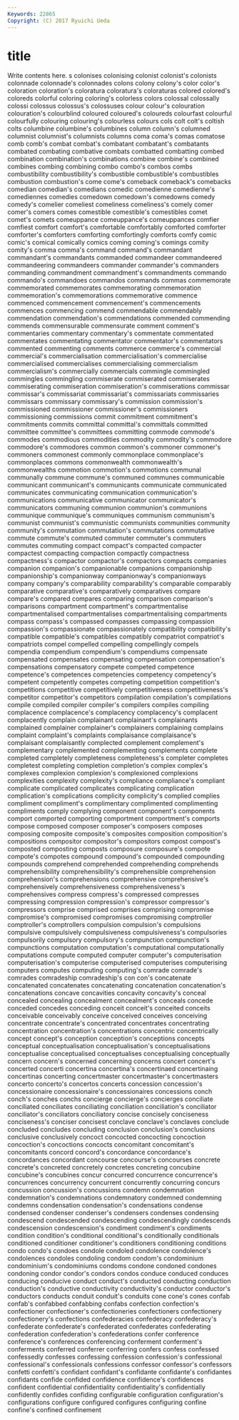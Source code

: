 ```yaml
---
Keywords: 22865 
Copyright: (C) 2017 Ryuichi Ueda
---
```


# title

Write contents here.
s colonises colonising colonist colonist's colonists colonnade
colonnade's colonnades colons colony colony's color color's coloration coloration's coloratura
coloratura's coloraturas colored colored's coloreds colorful coloring coloring's colorless colors
colossal colossally colossi colossus colossus's colossuses colour colour's colouration colouration's
colourblind coloured coloured's coloureds colourfast colourful colourfully colouring colouring's colourless
colours cols colt colt's coltish colts columbine columbine's columbines column
column's columned columnist columnist's columnists columns coma coma's comas comatose
comb comb's combat combat's combatant combatant's combatants combated combating combative
combats combatted combatting combed combination combination's combinations combine combine's combined
combines combing combining combo combo's combos combs combustibility combustibility's combustible
combustible's combustibles combustion combustion's come come's comeback comeback's comebacks comedian
comedian's comedians comedic comedienne comedienne's comediennes comedies comedown comedown's comedowns
comedy comedy's comelier comeliest comeliness comeliness's comely comer comer's comers
comes comestible comestible's comestibles comet comet's comets comeuppance comeuppance's comeuppances
comfier comfiest comfort comfort's comfortable comfortably comforted comforter comforter's comforters
comforting comfortingly comforts comfy comic comic's comical comically comics coming
coming's comings comity comity's comma comma's command command's commandant commandant's
commandants commanded commandeer commandeered commandeering commandeers commander commander's commanders commanding
commandment commandment's commandments commando commando's commandoes commandos commands commas commemorate
commemorated commemorates commemorating commemoration commemoration's commemorations commemorative commence commenced commencement
commencement's commencements commences commencing commend commendable commendably commendation commendation's commendations
commended commending commends commensurable commensurate comment comment's commentaries commentary commentary's
commentate commentated commentates commentating commentator commentator's commentators commented commenting comments
commerce commerce's commercial commercial's commercialisation commercialisation's commercialise commercialised commercialises commercialising
commercialism commercialism's commercially commercials commingle commingled commingles commingling commiserate commiserated
commiserates commiserating commiseration commiseration's commiserations commissar commissar's commissariat commissariat's commissariats
commissaries commissars commissary commissary's commission commission's commissioned commissioner commissioner's commissioners
commissioning commissions commit commitment commitment's commitments commits committal committal's committals
committed committee committee's committees committing commode commode's commodes commodious commodities
commodity commodity's commodore commodore's commodores common common's commoner commoner's commoners
commonest commonly commonplace commonplace's commonplaces commons commonwealth commonwealth's commonwealths commotion
commotion's commotions communal communally commune commune's communed communes communicable communicant
communicant's communicants communicate communicated communicates communicating communication communication's communications communicative
communicator communicator's communicators communing communion communion's communions communique communique's communiques
communism communism's communist communist's communistic communists communities community community's commutation
commutation's commutations commutative commute commute's commuted commuter commuter's commuters commutes
commuting compact compact's compacted compacter compactest compacting compaction compactly compactness
compactness's compactor compactor's compactors compacts companies companion companion's companionable companions
companionship companionship's companionway companionway's companionways company company's comparability comparability's comparable
comparably comparative comparative's comparatively comparatives compare compare's compared compares comparing
comparison comparison's comparisons compartment compartment's compartmentalise compartmentalised compartmentalises compartmentalising compartments
compass compass's compassed compasses compassing compassion compassion's compassionate compassionately compatibility
compatibility's compatible compatible's compatibles compatibly compatriot compatriot's compatriots compel compelled
compelling compellingly compels compendia compendium compendium's compendiums compensate compensated compensates
compensating compensation compensation's compensations compensatory compete competed competence competence's competences
competencies competency competency's competent competently competes competing competition competition's competitions
competitive competitively competitiveness competitiveness's competitor competitor's competitors compilation compilation's compilations
compile compiled compiler compiler's compilers compiles compiling complacence complacence's complacency
complacency's complacent complacently complain complainant complainant's complainants complained complainer complainer's
complainers complaining complains complaint complaint's complaints complaisance complaisance's complaisant complaisantly
complected complement complement's complementary complemented complementing complements complete completed completely
completeness completeness's completer completes completest completing completion completion's complex complex's
complexes complexion complexion's complexioned complexions complexities complexity complexity's compliance compliance's
compliant complicate complicated complicates complicating complication complication's complications complicity complicity's
complied complies compliment compliment's complimentary complimented complimenting compliments comply complying
component component's components comport comported comporting comportment comportment's comports compose
composed composer composer's composers composes composing composite composite's composites composition
composition's compositions compositor compositor's compositors compost compost's composted composting composts
composure composure's compote compote's compotes compound compound's compounded compounding compounds
comprehend comprehended comprehending comprehends comprehensibility comprehensibility's comprehensible comprehension comprehension's comprehensions
comprehensive comprehensive's comprehensively comprehensiveness comprehensiveness's comprehensives compress compress's compressed compresses
compressing compression compression's compressor compressor's compressors comprise comprised comprises comprising
compromise compromise's compromised compromises compromising comptroller comptroller's comptrollers compulsion compulsion's
compulsions compulsive compulsively compulsiveness compulsiveness's compulsories compulsorily compulsory compulsory's compunction
compunction's compunctions computation computation's computational computationally computations compute computed computer
computer's computerisation computerisation's computerise computerised computerises computerising computers computes computing
computing's comrade comrade's comrades comradeship comradeship's con con's concatenate concatenated
concatenates concatenating concatenation concatenation's concatenations concave concavities concavity concavity's conceal
concealed concealing concealment concealment's conceals concede conceded concedes conceding conceit
conceit's conceited conceits conceivable conceivably conceive conceived conceives conceiving concentrate
concentrate's concentrated concentrates concentrating concentration concentration's concentrations concentric concentrically concept
concept's conception conception's conceptions concepts conceptual conceptualisation conceptualisation's conceptualisations conceptualise
conceptualised conceptualises conceptualising conceptually concern concern's concerned concerning concerns concert
concert's concerted concerti concertina concertina's concertinaed concertinaing concertinas concerting concertmaster
concertmaster's concertmasters concerto concerto's concertos concerts concession concession's concessionaire concessionaire's
concessionaires concessions conch conch's conches conchs concierge concierge's concierges conciliate
conciliated conciliates conciliating conciliation conciliation's conciliator conciliator's conciliators conciliatory concise
concisely conciseness conciseness's conciser concisest conclave conclave's conclaves conclude concluded
concludes concluding conclusion conclusion's conclusions conclusive conclusively concoct concocted concocting
concoction concoction's concoctions concocts concomitant concomitant's concomitants concord concord's concordance
concordance's concordances concordant concourse concourse's concourses concrete concrete's concreted concretely
concretes concreting concubine concubine's concubines concur concurred concurrence concurrence's concurrences
concurrency concurrent concurrently concurring concurs concussion concussion's concussions condemn condemnation
condemnation's condemnations condemnatory condemned condemning condemns condensation condensation's condensations condense
condensed condenser condenser's condensers condenses condensing condescend condescended condescending condescendingly
condescends condescension condescension's condiment condiment's condiments condition condition's conditional conditional's
conditionally conditionals conditioned conditioner conditioner's conditioners conditioning conditions condo condo's
condoes condole condoled condolence condolence's condolences condoles condoling condom condom's
condominium condominium's condominiums condoms condone condoned condones condoning condor condor's
condors condos conduce conduced conduces conducing conducive conduct conduct's conducted
conducting conduction conduction's conductive conductivity conductivity's conductor conductor's conductors conducts
conduit conduit's conduits cone cone's cones confab confab's confabbed confabbing
confabs confection confection's confectioner confectioner's confectioneries confectioners confectionery confectionery's confections
confederacies confederacy confederacy's confederate confederate's confederated confederates confederating confederation confederation's
confederations confer conference conference's conferences conferencing conferment conferment's conferments conferred
conferrer conferring confers confess confessed confessedly confesses confessing confession confession's
confessional confessional's confessionals confessions confessor confessor's confessors confetti confetti's confidant
confidant's confidante confidante's confidantes confidants confide confided confidence confidence's confidences
confident confidential confidentiality confidentiality's confidentially confidently confides confiding configurable configuration
configuration's configurations configure configured configures configuring confine confine's confined confinement
